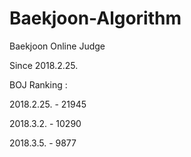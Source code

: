 # Baekjoon-Algorithm

Baekjoon Online Judge

Since 2018.2.25.

BOJ Ranking : 

2018.2.25. - 21945

2018.3.2. - 10290

2018.3.5. - 9877


